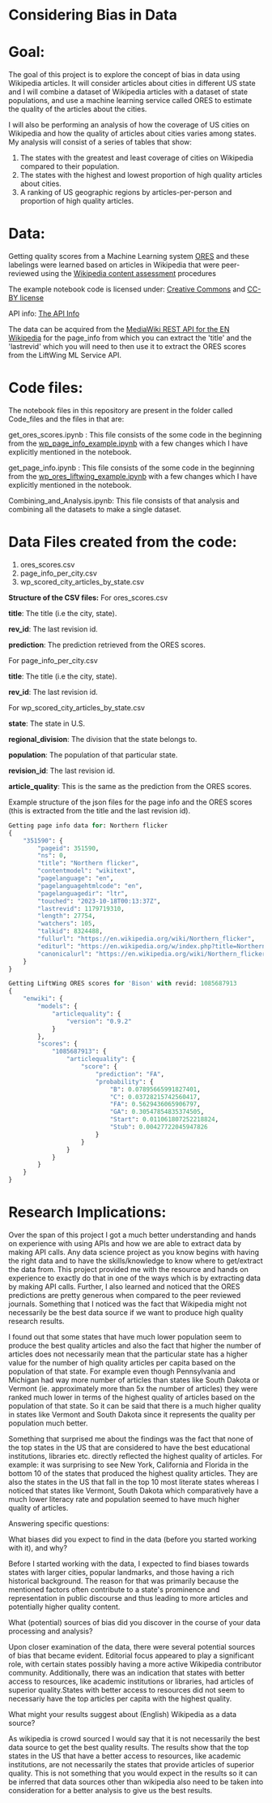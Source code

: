 # Considering Bias in Data

# Goal:

The goal of this project is to explore the concept of bias in data using Wikipedia articles. It will consider articles about cities in different US state and I will combine a dataset of Wikipedia articles with a dataset of state populations, and use a machine learning service called ORES to estimate the quality of the articles about the cities.
 
I will also be performing an analysis of how the coverage of US cities on Wikipedia and how the quality of articles about cities varies among states. My analysis will consist of a series of tables that show:

1) The states with the greatest and least coverage of cities on Wikipedia compared to their population.
2) The states with the highest and lowest proportion of high quality articles about cities.
3) A ranking of US geographic regions by articles-per-person and proportion of high quality articles.

# Data:

Getting quality scores from a Machine Learning system [ORES](https://www.mediawiki.org/wiki/ORES) and these labelings were learned based on articles in Wikipedia that were peer-reviewed using the [Wikipedia content assessment](https://en.wikipedia.org/wiki/Wikipedia:Content_assessment) procedures

The example notebook code is licensed under: [Creative Commons](https://creativecommons.org) and [CC-BY license](https://creativecommons.org/licenses/by/4.0/)

API info: [The API Info](https://www.mediawiki.org/wiki/API:Info)

The data can be acquired from the [MediaWiki REST API for the EN Wikipedia](https://www.mediawiki.org/wiki/API:Main_page) for the page_info from which you can extract the 'title' and the 'lastrevid' which you will need to then use it to extract the ORES scores from the LiftWing ML Service API.

# Code files:

The notebook files in this repository are present in the folder called Code_files and the files in that are:

get_ores_scores.ipynb : This file consists of the some code in the beginning from the [wp_page_info_example.ipynb](https://drive.google.com/drive/folders/1FtvWV31DHE8HIMdEsPGuCXPz0PMvShfl) with a few changes which I have explicitly mentioned in the notebook.

get_page_info.ipynb : This file consists of the some code in the beginning from the [wp_ores_liftwing_example.ipynb](https://drive.google.com/drive/folders/1FtvWV31DHE8HIMdEsPGuCXPz0PMvShfl) with a few changes which I have explicitly mentioned in the notebook.

Combining_and_Analysis.ipynb: This file consists of that analysis and combining all the datasets to make a single dataset.


# Data Files created from the code:

1) ores_scores.csv
2) page_info_per_city.csv
3) wp_scored_city_articles_by_state.csv

**Structure of the CSV files:**
For ores_scores.csv

**title**: The title (i.e the city, state).

**rev_id**: The last revision id.

**prediction**: The prediction retrieved from the ORES scores.

For page_info_per_city.csv

**title**: The title (i.e the city, state).

**rev_id**: The last revision id.

For wp_scored_city_articles_by_state.csv

**state**: The state in U.S.

**regional_division**: The division that the state belongs to.

**population**: The population of that particular state.

**revision_id**: The last revision id.

**article_quality**: This is the same as the prediction from the ORES scores.

Example structure of the json files for the page info and the ORES scores (this is extracted from the title and the last revision id).

```python
Getting page info data for: Northern flicker
{
    "351590": {
        "pageid": 351590,
        "ns": 0,
        "title": "Northern flicker",
        "contentmodel": "wikitext",
        "pagelanguage": "en",
        "pagelanguagehtmlcode": "en",
        "pagelanguagedir": "ltr",
        "touched": "2023-10-18T00:13:37Z",
        "lastrevid": 1179719310,
        "length": 27754,
        "watchers": 105,
        "talkid": 8324488,
        "fullurl": "https://en.wikipedia.org/wiki/Northern_flicker",
        "editurl": "https://en.wikipedia.org/w/index.php?title=Northern_flicker&action=edit",
        "canonicalurl": "https://en.wikipedia.org/wiki/Northern_flicker"
    }
}
```

```python
Getting LiftWing ORES scores for 'Bison' with revid: 1085687913
{
    "enwiki": {
        "models": {
            "articlequality": {
                "version": "0.9.2"
            }
        },
        "scores": {
            "1085687913": {
                "articlequality": {
                    "score": {
                        "prediction": "FA",
                        "probability": {
                            "B": 0.07895665991827401,
                            "C": 0.03728215742560417,
                            "FA": 0.5629436065906797,
                            "GA": 0.30547854835374505,
                            "Start": 0.011061807252218824,
                            "Stub": 0.00427722045947826
                        }
                    }
                }
            }
        }
    }
}
```


# Research Implications:

Over the span of this project I got a much better understanding and hands on experience with using APIs and how we are able to extract data by making API calls. Any data science project as you know begins with having the right data and to have the skills/knowledge to know where to get/extract the data from. This project provided me with the resource and hands on experience to exactly do that in one of the ways which is by extracting data by making API calls. Further, I also learned and noticed that the ORES predictions are pretty generous when compared to the peer reviewed journals. Something that I noticed was the fact that Wikipedia might not necessarily be the best data source if we want to produce high quality research results.

I found out that some states that have much lower population seem to produce the best quality articles and also the fact that higher the number of articles does not necessarily mean that the particular state has a higher value for the number of high quality articles per capita based on the population of that state. For example even though Pennsylvania and Michigan had way more number of articles than states like South Dakota or Vermont (ie. approximately more than 5x the number of articles) they were ranked much lower in terms of the highest quality of articles based on the population of that state. So it can be said that there is a much higher quality in states like Vermont and South Dakota since it represents the quality per population much better.

Something that surprised me about the findings was the fact that none of the top states in the US that are considered to have the best educational institutions, libraries etc. directly reflected the highest quality of articles. For example: it was surprising to see New York, California and Florida in the bottom 10 of the states that produced the highest quality articles. They are also the states in the US that fall in the top 10 most literate states whereas I noticed that states like Vermont, South Dakota which comparatively have a much lower literacy rate and population seemed to have much higher quality of articles.

Answering specific questions:

What biases did you expect to find in the data (before you started working with it), and why?

Before I started working with the data, I expected to find biases towards states with larger cities, popular landmarks, and those having a rich historical background. The reason for that was primarily because the mentioned factors often contribute to a state's prominence and representation in public discourse and thus leading to more articles and potentially higher quality content.

What (potential) sources of bias did you discover in the course of your data processing and analysis?

Upon closer examination of the data, there were several potential sources of bias that became evident. Editorial focus appeared to play a significant role, with certain states possibly having a more active Wikipedia contributor community. Additionally, there was an indication that states with better access to resources, like academic institutions or libraries, had articles of superior quality.States with better access to resources did not seem to necessariy have the top articles per capita with the highest quality.

What might your results suggest about (English) Wikipedia as a data source?

As wikipedia is crowd sourced I would say that it is not necessarily the best data source to get the best quality results. The results show that the top states in the US that have a better access to resources, like academic institutions, are not necessarily the states that provide articles of superior quality. This is not something that you would expect in the results so it can be inferred that data sources other than wikipedia also need to be taken into consideration for a better analysis to give us the best results.

